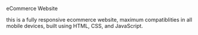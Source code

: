  eCommerce Website

this is a fully responsive ecommerce website, maximum compatiblities in all mobile devices, built using HTML, CSS, and JavaScript.

